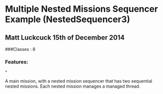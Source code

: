 Multiple Nested Missions Sequencer Example (NestedSequencer3)
=============================================================

Matt Luckcuck 15th of December 2014
-----------------------------------

###Classes : 8

### Features:
	*

A main mission, with a nested mission sequencer that has two sequential nested missions. Each nested mission manages a managed thread.

